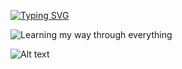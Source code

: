 [![Typing SVG](https://readme-typing-svg.herokuapp.com?font=Pixelify+Sans&size=30&pause=1000&color=F7F7F7&width=435&lines=HIIII+IM+MEDRIIIID+%3DD)](https://git.io/typing-svg)

![Learning my way through everything](https://dummyimage.com/600x100/000/fff&text=Learning+my+way+through+everything)

![Alt text](https://spotify-recently-played-readme.vercel.app/api?user=qmvumbuanhwge32hiyxs30px6)
